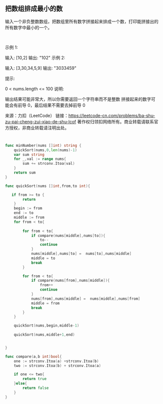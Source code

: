 ## 把数组排成最小的数

输入一个非负整数数组，把数组里所有数字拼接起来排成一个数，打印能拼接出的所有数字中最小的一个。

 

示例 1:

输入: [10,2]
输出: "102"
示例 2:

输入: [3,30,34,5,9]
输出: "3033459"
 

提示:

0 < nums.length <= 100
说明:

输出结果可能非常大，所以你需要返回一个字符串而不是整数
拼接起来的数字可能会有前导 0，最后结果不需要去掉前导 0

来源：力扣（LeetCode）
链接：https://leetcode-cn.com/problems/ba-shu-zu-pai-cheng-zui-xiao-de-shu-lcof
著作权归领扣网络所有。商业转载请联系官方授权，非商业转载请注明出处。

```go


func minNumber(nums []int) string {
    quickSort(nums,0,len(nums)-1)
    var sum string
    for _,val := range nums{ 
        sum += strconv.Itoa(val)
    }
    return sum
}

func quickSort(nums []int,from,to int){

   if from >= to {
		return 
	}
    begin := from
    end := to
    middle := from
    for from < to{
        
        for from < to{
            if compare(nums[middle],nums[to]){
                to--
                continue
            }
            nums[middle],nums[to] =  nums[to],nums[middle]
            middle = to
            break
        }

        for from < to{
            if compare(nums[from],nums[middle]){
                from++
                continue
            }
            nums[from],nums[middle] =  nums[middle],nums[from]
            middle = from
            break
        }
    }

    quickSort(nums,begin,middle-1)
    
    quickSort(nums,middle+1,end)


}

func compare(a,b int)bool{
    one := strconv.Itoa(a) +strconv.Itoa(b)
	two := strconv.Itoa(b) + strconv.Itoa(a)

    if one <= two{
        return true
    }else{
        return false
    }
}
```
